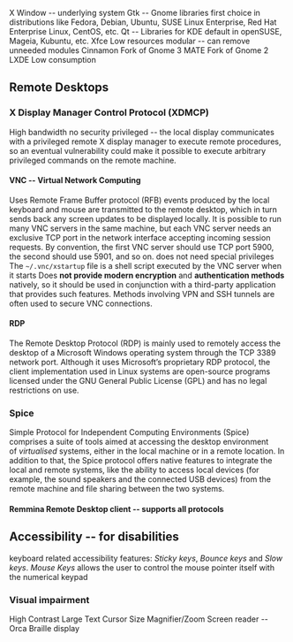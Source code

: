 X Window -- underlying system
Gtk -- Gnome libraries
	first choice in distributions like Fedora, Debian, Ubuntu, SUSE Linux Enterprise, Red Hat Enterprise Linux, CentOS, etc.
Qt -- Libraries for KDE
	default in openSUSE, Mageia, Kubuntu, etc.
Xfce
	Low resources
	modular -- can remove unneeded modules
Cinnamon
	Fork of Gnome 3
MATE
	Fork of Gnome 2
LXDE
	Low consumption
## Remote Desktops

### X Display Manager Control Protocol (XDMCP)
High bandwidth
no security
privileged -- the local display communicates with a privileged remote X display manager to execute remote procedures, so an eventual vulnerability could make it possible to execute arbitrary privileged commands on the remote machine.
#### VNC -- Virtual Network Computing
Uses Remote Frame Buffer protocol (RFB)
	events produced by the local keyboard and mouse are transmitted to the remote desktop, which in turn sends back any screen updates to be displayed locally. It is possible to run many VNC servers in the same machine, but each VNC server needs an exclusive TCP port in the network interface accepting incoming session requests. By convention, the first VNC server should use TCP port 5900, the second should use 5901, and so on.
	does not need special privileges
The `~/.vnc/xstartup` file is a shell script executed by the VNC server when it starts
Does **not provide modern encryption** and **authentication methods** natively, so it should be used in conjunction with a third-party application that provides such features. Methods involving VPN and SSH tunnels are often used to secure VNC connections.
#### RDP
The Remote Desktop Protocol (RDP) is mainly used to remotely access the desktop of a Microsoft Windows operating system through the TCP 3389 network port. Although it uses Microsoft’s proprietary RDP protocol, the client implementation used in Linux systems are open-source programs licensed under the GNU General Public License (GPL) and has no legal restrictions on use.

### Spice
Simple Protocol for Independent Computing Environments (Spice) comprises a suite of tools aimed at accessing the desktop environment of _virtualised_ systems, either in the local machine or in a remote location. In addition to that, the Spice protocol offers native features to integrate the local and remote systems, like the ability to access local devices (for example, the sound speakers and the connected USB devices) from the remote machine and file sharing between the two systems.

#### Remmina Remote Desktop client -- supports all protocols

## Accessibility -- for disabilities
keyboard related accessibility features: _Sticky keys_, _Bounce keys_ and _Slow keys_.
_Mouse Keys_ allows the user to control the mouse pointer itself with the numerical keypad
### Visual impairment
High Contrast
Large Text
Cursor Size
Magnifier/Zoom
Screen reader -- Orca
Braille display
